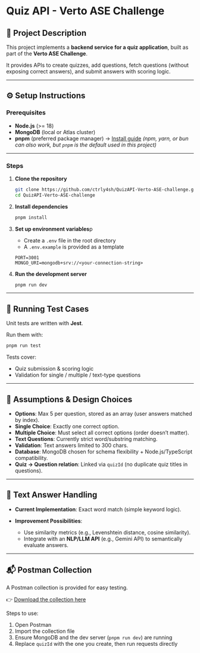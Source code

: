 # Quiz API - Verto ASE Challenge

## 📖 Project Description

This project implements a **backend service for a quiz application**, built as part of the **Verto ASE Challenge**.

It provides APIs to create quizzes, add questions, fetch questions (without exposing correct answers), and submit answers with scoring logic.

---

## ⚙️ Setup Instructions

### Prerequisites

* **Node.js** (>= 18)
* **MongoDB** (local or Atlas cluster)
* **pnpm** (preferred package manager) → [Install guide](https://pnpm.io/installation)
  *(npm, yarn, or bun can also work, but `pnpm` is the default used in this project)*

---

### Steps

1. **Clone the repository**

   ```bash
   git clone https://github.com/ctrly4sh/QuizAPI-Verto-ASE-challenge.git
   cd QuizAPI-Verto-ASE-challenge
   ```

2. **Install dependencies**

   ```bash
   pnpm install
   ```

3. **Set up environment variables**p
   * Create a `.env` file in the root directory
   * A `.env.example` is provided as a template

   ```env
   PORT=3001
   MONGO_URI=mongodb+srv://<your-connection-string>
   ```

4. **Run the development server**

   ```bash
   pnpm run dev
   ```

---

## 🧪 Running Test Cases

Unit tests are written with **Jest**.

Run them with:

```bash
pnpm run test
```

Tests cover:

* Quiz submission & scoring logic
* Validation for single / multiple / text-type questions

---

## 📝 Assumptions & Design Choices

* **Options**: Max 5 per question, stored as an array (user answers matched by index).
* **Single Choice**: Exactly one correct option.
* **Multiple Choice**: Must select all correct options (order doesn’t matter).
* **Text Questions**: Currently strict word/substring matching.
* **Validation**: Text answers limited to 300 chars.
* **Database**: MongoDB chosen for schema flexibility + Node.js/TypeScript compatibility.
* **Quiz → Question relation**: Linked via `quizId` (no duplicate quiz titles in questions).

---

## 📝 Text Answer Handling

* **Current Implementation**: Exact word match (simple keyword logic).
* **Improvement Possibilities**:

  * Use similarity metrics (e.g., Levenshtein distance, cosine similarity).
  * Integrate with an **NLP/LLM API** (e.g., Gemini API) to semantically evaluate answers.

---

## 📬 Postman Collection

A Postman collection is provided for easy testing.

👉 [Download the collection here](https://github.com/ctrly4sh/QuizAPI-Verto-ASE-challenge/blob/main/assets/Quiz%20API%20-%20verto%20ASE%20Challenge.postman_collection.json)

Steps to use:

1. Open Postman
2. Import the collection file
3. Ensure MongoDB and the dev server (`pnpm run dev`) are running
4. Replace `quizId` with the one you create, then run requests directly

